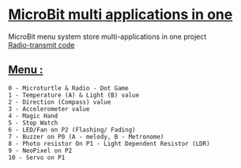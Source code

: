 # [MicroBit multi applications in one](https://makecode.microbit.org/_g2wUJdVco6Ek)
MicroBit menu system store multi-applications in one project  
[Radio-transmit code](https://makecode.microbit.org/_Rzpgc7KTv3U0)   

## [Menu :](./Menu)   
    0 - Microturtle & Radio - Dot Game  
    1 - Temperature (A) & Light (B) value  
    2 - Direction (Compass) value  
    3 - Accelerometer value  
    4 - Magic Hand  
    5 - Stop Watch  
    6 - LED/Fan on P2 (Flashing/ Fading)
    7 - Buzzer on P0 (A - melody, B - Metronome)
    8 - Photo resistor On P1 - Light Dependent Resistor (LDR) 
    9 - NeoPixel on P2 
    10 - Servo on P1

